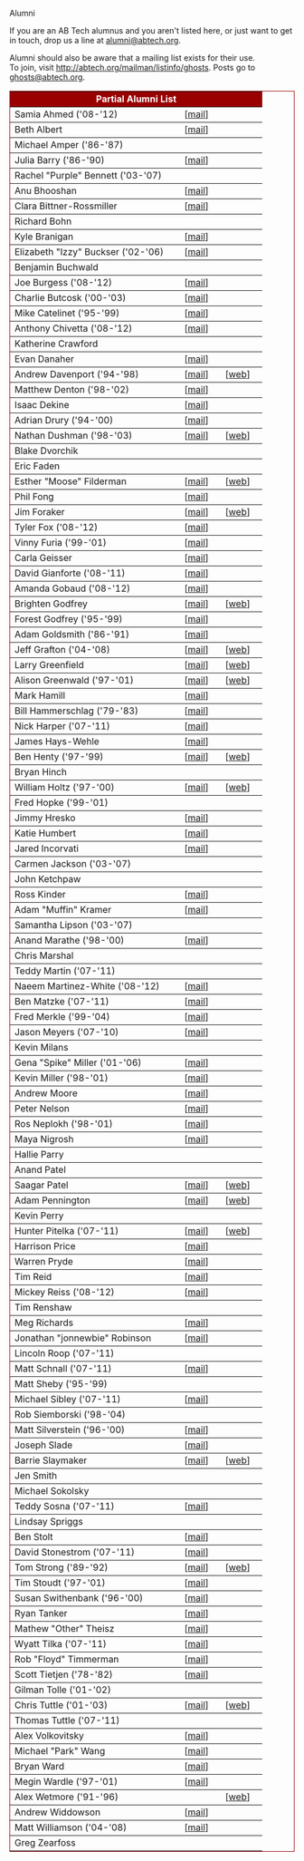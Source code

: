 
Alumni

<p>
  If you are an AB Tech alumnus and you aren't listed here, or just want to
  get in touch, drop us a line
  at <a href="mailto:alumni@abtech.org">alumni@abtech.org</a>.
</p>

<p>
  Alumni should also be aware that a mailing list exists for their use.
  <br/>
  To join, visit <a href="http://abtech.org/mailman/listinfo/ghosts">http://abtech.org/mailman/listinfo/ghosts</a>.
  Posts go to <a href="mailto:ghosts@abtech.org">ghosts@abtech.org</A>.
</p>

<p>
<table border="1" rules="rows" cellpadding="4" bordercolor="#990000">
  <tr>
    <td colspan="3" align="center" bgcolor="#990000" width="430"><FONT
        color="#FFFFFF"><b>Partial Alumni List</b></FONT></td>
  </tr>
  <tr>
    <td width="230">Samia Ahmed ('08-'12)</td>
    <td>[<a href="mailto:samiaa#andrew.cmu.edu">mail</a>]</td>
    <td></td>
  </tr>
  <tr>
    <td width="230">Beth Albert</td>
    <td>[<a href="mailto:ealbert#andrew.cmu.edu">mail</a>]</td>
    <td></td>
  </tr>
  <tr>
    <td width="230">Michael Amper ('86-'87)</td>
    <td></td>
    <td></td>
  </tr>
  <tr>
    <td width="230">Julia Barry ('86-'90)</td>
    <td>[<a href="mailto:bjulz#aol.com">mail</a>]</td>
    <td></td>
  </tr>
  <tr>
    <td width="230">Rachel "Purple" Bennett ('03-'07)</td>
    <td><!--srbennet--></td>
    <td></td>
  </tr>
  <tr>
    <td width="230">Anu Bhooshan</td>
    <td>[<a href="mailto:abhoosha#andrew.cmu.edu">mail</a>]</td>
    <td></td>
  </tr>
  <tr>
    <td width="230">Clara Bittner-Rossmiller</td>
    <td>[<a href="mailto:cbittner#andrew.cmu.edu">mail</a>]</td>
    <td></td>
  </tr>
  <tr>
    <td width="230">Richard Bohn</td>
    <td><!--[<a href="mailto:rbohn#andrew.cmu.edu">mail</a>]--></td>
    <td></td>
  </tr>
  <tr>
    <td width="230">Kyle Branigan</td>
    <td>[<a href="mailto:kbraniga#andrew.cmu.edu">mail</a>]</td>
    <td></td>
  </tr>
  <tr>
    <td width="230">Elizabeth "Izzy" Buckser ('02-'06)</td>
    <td>[<a href="mailto:buckser@thornton.usc.edu">mail</a>]</td>
    <td></td>
  </tr>
  <tr>
    <td width="230">Benjamin Buchwald</td>
    <td><!--[<a href="mailto:bb2#andrew.cmu.edu">mail</a>]--></td>
    <td></td>
  </tr>
  <tr>
    <td width="230">Joe Burgess ('08-'12)</td>
    <td>[<a href="mailto:jmburges#abtech.org">mail</a>]</td>
    <td></td>
  </tr>
  <tr>
    <td width="230">Charlie Butcosk ('00-'03)</td>
    <td>[<a href="mailto:cbutcosk@andrew.cmu.edu">mail</a>]</td>
    <td></td>
  </tr>
  <tr>
    <td width="230">Mike Catelinet ('95-'99)</td>
    <td>[<a href="mailto:catelinm@hotmail.com">mail</a>]</td>
    <td></td>
  </tr>
  <tr>
    <td width="230">Anthony Chivetta ('08-'12)</td>
    <td>[<a href="mailto:achivett#andrew.cmu.edu">mail</a>]</td>
    <td></td>
  </tr>
  <tr>
    <td width="230">Katherine Crawford</td>
    <td></td>
    <td></td>
  </tr>
  <tr>
    <td width="230">Evan Danaher</td>
    <td>[<a href="mailto:edanaher#andrew.cmu.edu">mail</a>]</td>
    <td></td>
  </tr>
  <tr>
    <td width="230">Andrew Davenport ('94-'98)</td>
    <td>[<a href="mailto:adavenpo@snurgle.org">mail</a>]</td>
    <td>[<a href="http://www.snurgle.org/~adavenpo">web</a>]</td>
  </tr>
  <tr>
    <td width="230">Matthew Denton ('98-'02)</td>
    <td>[<a href="mailto:msd@abtech.org">mail</a>]</td>
    <td></td>
  </tr>
  <tr>
    <td width="230">Isaac Dekine</td>
    <td width="40">[<a href="mailto:idekine#andrew.cmu.edu">mail</a>]</td>
    <td width="40"></td>
  </tr>
  <tr>
    <td width="230">Adrian Drury ('94-'00)</td>
    <td>[<a href="mailto:drury@andrew.cmu.edu">mail</a>]</td>
    <td></td>
  </tr>
  <tr>
    <td width="230">Nathan Dushman ('98-'03)</td>
    <td>[<a href="mailto:nhd@abtech.org">mail</a>]</td>
    <td>[<a href="http://www.andrew.cmu.edu/~nhd">web</a>]</td>
  </tr>
  <tr>
    <td width="230">Blake Dvorchik</td>
    <td><!--[<a href="mailto:bud#andrew.cmu.edu">mail</a>]--></td>
    <td></td>
  </tr>
  <tr>
    <td width="230">Eric Faden</td>
    <td></td>
    <td></td>
  </tr>
  <tr>
    <td width="230">Esther "Moose" Filderman</td>
    <td>[<a href="mailto:moose#abtech.org">mail</a>]</td>
    <td>[<a href="http://www.contrib.andrew.cmu.edu/~moose">web</a>]</td>
  </tr>
  <tr>
    <td width="230">Phil Fong</td>
    <td>[<a href="mailto:pwf@andrew.cmu.edu">mail</a>]</td>
    <td></td>
  </tr>
  <tr>
    <td width="230">Jim Foraker</td>
    <td>[<a href="mailto:jf6b#andrew.cmu.edu">mail</a>]</td>
    <td>[<a href="http://www.andrew.cmu.edu/~jf6b">web</a>]</td>
  </tr>
  <tr>
    <td width="230">Tyler Fox ('08-'12)</td>
    <td>[<a href="mailto:tmfox#abtech.org">mail</a>]</td>
    <td></td>
  </tr>
  <tr>
    <td width="230">Vinny Furia ('99-'01)</td>
    <td>[<a href="mailto:vmf@abtech.org">mail</a>]</td>
    <td></td>
  </tr>
  <tr>
    <td width="230">Carla Geisser</td>
    <td>[<a href="mailto:cgeisser#abtech.org">mail</a>]</td>
    <td></td>
  </tr>
  <tr>
    <td width="230">David Gianforte ('08-'11)</td>
    <td>[<a href="mailto:dgianfor#andrew.cmu.edu">mail</a>]</td>
    <td></td>
  </tr>
  <tr>
    <td width="230">Amanda Gobaud ('08-'12)</td>
    <td>[<a href="mailto:agobaud#andrew.cmu.edu">mail</a>]</td>
    <td></td>
  </tr>
  <tr>
    <td width="230">Brighten Godfrey</td>
    <td>[<a href="mailto:godfreyb@cmu.edu">mail</a>]</td>
    <td>[<a href="http://brighten.bigw.org/">web</a>]</td>
  </tr>
  <tr>
    <td width="230">Forest Godfrey ('95-'99)</td>
    <td>[<a href="mailto:fgodfrey@bigw.org">mail</a>]</td>
    <td></td>
  </tr>
  <tr>
    <td width="230">Adam Goldsmith ('86-'91)</td>
    <td>[<a href="mailto:adam@fainsys.com">mail</a>]</td>
    <td></td>
  </tr>
  <tr>
    <td width="230">Jeff Grafton ('04-'08)</td>
    <td>[<a href="mailto:jgrafton#gmail.com">mail</a>]</td>
    <td>[<a href="http://www.abtech.org/~jgrafton/">web</a>]</td>
  </tr>
  <tr>
    <td width="230">Larry Greenfield</td>
    <td>[<a href="mailto:leg@andrew.cmu.edu">mail</a>]</td>
    <td>[<a href="http://www.contrib.andrew.cmu.edu/~leg/">web</a>]</td>
  </tr>
  <tr>
    <td width="230">Alison Greenwald ('97-'01)</td>
    <td>[<a href="mailto:alison#abtech.org">mail</a>]</td>
    <td>[<a href="http://alison.abtech.org/personal">web</a>]</td>
  </tr>
  <tr>
    <td width="230">Mark Hamill</td>
    <td>[<a href="mailto:hamillm@mac.com">mail</a>]</td>
    <td></td>
  </tr>
  <tr>
    <td width="230">Bill Hammerschlag ('79-'83)</td>
    <td>[<a href="mailto:whammer@dcccd.edu">mail</a>]</td>
    <td></td>
  </tr>
  <tr>
    <td width="230">Nick Harper ('07-'11)</td>
    <td>[<a href="mailto:nharper#andrew.cmu.edu">mail</a>]</td>
    <td></td>
  </tr>
  <tr>
    <td width="230">James Hays-Wehle</td>
    <td>[<a href="mailto:jhaysweh#andrew.cmu.edu">mail</a>]</td>
    <td></td>
  </tr>
  <tr>
    <td width="230">Ben Henty ('97-'99)</td>
    <td>[<a href="mailto:henty@abtech.org">mail</a>]</td>
    <td>[<a href="http://www.ee.vt.edu/~bhenty/">web</a>]</td>
  </tr>
  <tr>
    <td width="230">Bryan Hinch</td>
    <td></td>
    <td></td>
  </tr>
  <tr>
    <td width="230">William Holtz ('97-'00)</td>
    <td>[<a href="mailto:holtz@abtech.org">mail</a>]</td>
    <td>[<a href="http://www.willholtz.com">web</a>]</td>
  </tr>
  <tr>
    <td width="230">Fred Hopke ('99-'01)</td>
    <td></td>
    <td></td>
  </tr>
  <tr>
    <td width="230">Jimmy Hresko</td>
    <td>[<a href="mailto:jhresko#andrew.cmu.edu">mail</a>]</td>
    <td></td>
  </tr>
  <tr>
    <td width="230">Katie Humbert</td>
    <td>[<a href="mailto:khumbert#andrew.cmu.edu">mail</a>]</td>
    <td></td>
  </tr>
  <tr>
    <td width="230">Jared Incorvati</td>
    <td>[<a href="mailto:jincorva#andrew.cmu.edu">mail</a>]</td>
    <td></td>
  </tr>
  <tr>
    <td width="230">Carmen Jackson ('03-'07)</td>
    <td></td>
    <td></td>
  </tr>
  <tr>
    <td width="230">John Ketchpaw</td>
    <td></td>
    <td></td>
  </tr>
  <tr>
    <td width="230">Ross Kinder</td>
    <td>[<a href="mailto:rkinder#andrew.cmu.edu">mail</a>]</td>
    <td></td>
  </tr>
  <tr>
    <td width="230">Adam "Muffin" Kramer</td>
    <td>[<a href="mailto:adk#abtech.org">mail</a>]</td>
    <td></td>
  </tr>
  <tr>
    <td width="230">Samantha Lipson ('03-'07)</td>
    <td></td>
    <td></td>
  </tr>
  <tr>
    <td width="230">Anand Marathe ('98-'00)</td>
    <td>[<a href="mailto:avm#abtech.org">mail</a>]</td>
    <td></td>
  </tr>
  <tr>
    <td width="230">Chris Marshal</td>
    <td></td>
    <td></td>
  </tr>
  <tr>
    <td width="230">Teddy Martin ('07-'11)</td>
    <td></td>
    <td></td>
  </tr>
  <tr>
    <td width="230">Naeem Martinez-White ('08-'12)</td>
    <td>[<a href="mailto:naeemm#andrew.cmu.edu">mail</a>]</td>
    <td></td>
  </tr>
  <tr>
    <td width="230">Ben Matzke ('07-'11)</td>
    <td>[<a href="mailto:bmatzke#andrew.cmu.edu">mail</a>]</td>
    <td></td>
  </tr>
  <tr>
    <td width="230">Fred Merkle ('99-'04)</td>
    <td>[<a href="mailto:fnm#abtech.org">mail</a>]</td>
    <td></td>
  </tr>
  <tr>
    <td width="230">Jason Meyers ('07-'10)</td>
    <td>[<a href="mailto:jrmeyers#abtech.org">mail</a>]</td>
    <td></td>
  </tr>
  <tr>
    <td width="230">Kevin Milans</td>
    <td></td>
    <td></td>
  </tr>
  <tr>
    <td width="230">Gena "Spike" Miller ('01-'06)</td>
    <td>[<a href="mailto:miller.gena#gmail.com">mail</a>]</td>
    <td></td>
  </tr>
  <tr>
    <td width="230">Kevin Miller ('98-'01)</td>
    <td>[<a href="mailto:kevinm#abtech.org">mail</a>]</td>
    <td></td>
  </tr>
  <tr>
    <td width="230">Andrew Moore</td>
    <td>[<a href="mailto:armoore#andrew.cmu.edu">mail</a>]</td>
    <td></td>
  </tr>
  <tr>
    <td width="230">Peter Nelson</td>
    <td>[<a href="mailto:pnelson#andrew.cmu.edu">mail</a>]</td>
    <td></td>
  </tr>
  <tr>
    <td width="230">Ros Neplokh ('98-'01)</td>
    <td>[<a href="mailto:neplokh#abtech.org">mail</a>]</td>
    <td></td>
  </tr>
  <tr>
    <td width="230">Maya Nigrosh</td>
    <td>[<a href="mailto:mnigrosh#andrew.cmu.edu">mail</a>]</td>
    <td></td>
  </tr>
  <tr>
    <td width="230">Hallie Parry</td>
    <td><!--[<a href="mailto:hparry#andrew.cmu.edu">mail</a>]--></td>
    <td></td>
  </tr>
  <tr>
    <td width="230">Anand Patel</td>
    <td></td>
    <td></td>
  </tr>
  <tr>
    <td width="230">Saagar Patel</td>
    <td>[<a href="mailto:saagarp#saagarpatel.com">mail</a>]</td>
    <td>[<a href="http://saagarpatel.com/">web</a>]</td>
  </tr>
  <tr>
    <td width="230">Adam Pennington</td>
    <td>[<a href="mailto:adamp#abtech.org">mail</a>]</td>
    <td>[<a href="http://coed.org">web</a>]</td>
  </tr>
  <tr>
    <td width="230">Kevin Perry</td>
    <td></td>
    <td></td>
  </tr>
  <tr>
    <td width="230">Hunter Pitelka ('07-'11)</td>
    <td>[<a href="mailto:hpitelka#abtech.org">mail</a>]</td>
    <td>[<a href="http://hunterpitelka.com">web</a>]</td>
  </tr>
  <tr>
    <td width="230">Harrison Price</td>
    <td>[<a href="mailto:hprice#andrew.cmu.edu">mail</a>]</td>
    <td></td>
  </tr>
  <tr>
    <td width="230">Warren Pryde</td>
    <td>[<a href="mailto:wpryde#andrew.cmu.edu">mail</a>]</td>
    <td></td>
  </tr>
  <tr>
    <td width="230">Tim Reid</td>
    <td>[<a href="mailto:treid#abtech.org">mail</a>]</td>
    <td></td>
  </tr>
  <tr>
    <td width="230">Mickey Reiss ('08-'12)</td>
    <td>[<a href="mailto:mreiss#abtech.org">mail</a>]</td>
    <td></td>
  </tr>
  <tr>
    <td width="230">Tim Renshaw</td>
    <td></td>
    <td></td>
  </tr>
  <tr>
    <td width="230">Meg Richards</td>
    <td>[<a href="mailto:merichar#andrew.cmu.edu">mail</a>]</td>
    <td></td>
  </tr>
  <tr>
    <td width="230">Jonathan "jonnewbie" Robinson</td>
    <td>[<a href="mailto:jmrobins#abtech.org">mail</a>]</td>
    <td></td>
  </tr>
  <tr>
    <td width="230">Lincoln Roop ('07-'11)</td>
    <td></td>
    <td></td>
  </tr>
  <tr>
    <td width="230">Matt Schnall ('07-'11)</td>
    <td>[<a href="mailto:mischnal#andrew.cmu.edu">mail</a>]</td>
    <td></td>
  </tr>
  <tr>
    <td width="230">Matt Sheby ('95-'99)</td>
    <td><!-- [Too lame for e-mail] --></td>
    <td></td>
  </tr>
  <tr>
    <td width="230">Michael Sibley ('07-'11)</td>
    <td>[<a href="mailto:msibley#andrew.cmu.edu">mail</a>]</td>
    <td></td>
  </tr>
  <tr>
    <td width="230">Rob Siemborski ('98-'04)</td>
    <td></td>
    <td></td>
  </tr>
  <tr>
    <td width="230">Matt Silverstein ('96-'00)</td>
    <td>[<a href="mailto:mas2@abtech.org">mail</a>]</td>
    <td></td>
  </tr>
  <tr>
    <td width="230">Joseph Slade</td>
    <td>[<a href="mailto:jslade#andrew.cmu.edu">mail</a>]</td>
    <td></td>
  </tr>
  <tr>
    <td width="230">Barrie Slaymaker</td>
    <td>[<a href="mailto:barries#slaysys.com">mail</a>]</td>
    <td>[<a href="http://slaysys.com/">web</a>]</td>
  </tr>
  <tr>
    <td width="230">Jen Smith</td>
    <td></td>
    <td></td>
  </tr>
  <tr>
    <td width="230">Michael Sokolsky</td>
    <td></td>
    <td></td>
  </tr>
  <tr>
    <td width="230">Teddy Sosna ('07-'11)</td>
    <td>[<a href="mailto:esosna#andrew.cmu.edu">mail</a>]</td>
    <td></td>
  </tr>
  <tr>
    <td width="230">Lindsay Spriggs</td>
    <td><!--[<a href="mailto:lspriggs#andrew.cmu.edu">mail</a>]--></td>
    <td></td>
  </tr>
  <tr>
    <td width="230">Ben Stolt</td>
    <td>[<a href="mailto:bstolt@abtech.org">mail</a>]</td>
  </tr>
  <tr>
    <td width="230">David Stonestrom ('07-'11)</td>
    <td>[<a href="mailto:dstonest#andrew.cmu.edu">mail</a>]</td>
    <td></td>
  </tr>
  <tr>
    <td width="230">Tom Strong ('89-'92)</td>
    <td>[<a href="mailto:strong@dementia.org">mail</a>]</td>
    <td>[<a href="http://www.tomstrong.org">web</a>]</td>
  </tr>
  <tr>
    <td width="230">Tim Stoudt ('97-'01)</td>
    <td>[<a href="mailto:timstoudt@onebox.com">mail</a>]</td>
    <td></td>
  </tr>
  <tr>
    <td width="230">Susan Swithenbank ('96-'00)</td>
    <td>[<a href="mailto:susans@abtech.org">mail</a>]</td>
    <td></td>
  </tr>
  <tr>
    <td width="230">Ryan Tanker</td>
    <td>[<a href="mailto:rtanker#andrew.cmu.edu">mail</a>]</td>
    <td></td>
  </tr>
  <tr>
    <td width="230">Mathew "Other" Theisz</td>
    <td>[<a href="mailto:mtheisz#abtech.org">mail</a>]</td>
    <td></td>
  </tr>
  <tr>
    <td width="230">Wyatt Tilka ('07-'11)</td>
    <td>[<a href="mailto:wdt#andrew.cmu.edu">mail</a>]</td>
    <td></td>
  </tr>
  <tr>
    <td width="230">Rob "Floyd" Timmerman</td>
    <td>[<a href="mailto:rtimmerm#andrew.cmu.edu">mail</a>]</td>
    <td></td>
  </tr>
  <tr>
    <td width="230">Scott Tietjen ('78-'82)</td>
    <td>[<a href="mailto:stjen@acm.org">mail</a>]</td>
    <td></td>
  </tr>
  <tr>
    <td width="230">Gilman Tolle ('01-'02)</td>
    <td></td>
    <td></td>
  </tr>
  <tr>
    <td width="230">Chris Tuttle ('01-'03)</td>
    <td>[<a href="mailto:clt#abtech.org">mail</a>]</td>
    <td>[<a href="http://www.cse.ucsd.edu/%7ectuttle/">web</a>]</td>
  </tr>
  <tr>
    <td width="230">Thomas Tuttle ('07-'11)</td>
    <td></td>
    <td></td>
  </tr>
  <tr>
    <td width="230">Alex Volkovitsky</td>
    <td>[<a href="mailto:avolkovi#andrew.cmu.edu">mail</a>]</td>
    <td></td>
  </tr>
  <tr>
    <td width="230">Michael "Park" Wang</td>
    <td>[<a href="mailto:shunliw#andrew.cmu.edu">mail</a>]</td>
    <td></td>
  </tr>
  <tr>
    <td width="230">Bryan Ward</td>
    <td>[<a href="mailto:bward#andrew.cmu.edu">mail</a>]</td>
    <td></td>
  </tr>
  <tr>
    <td width="230">Megin Wardle ('97-'01)</td>
    <td>[<a href="mailto:mcw#abtech.org">mail</a>]</td>
    <td></td>
  </tr>
  <tr>
    <td width="230">Alex Wetmore ('91-'96)</td>
    <td></td>
    <td>[<a href="http://www.phred.org/~alex">web</a>]</td>
  </tr>
  <tr>
    <td width="230">Andrew Widdowson</td>
    <td>[<a href="mailto:apw2#abtech.org">mail</a>]</td>
    <td></td>
  </tr>
  <tr>
    <td width="230">Matt Williamson ('04-'08)</td>
    <td>[<a href="mailto:tartanfirebird#gmail.com">mail</a>]</td>
    <td></td>
  </tr>
  <tr>
    <td width="230">Greg Zearfoss</td>
    <td></td>
    <td></td>
  </tr>
</table>
